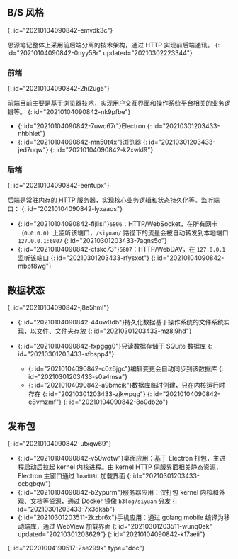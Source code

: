 ## B/S 风格
{: id="20210104090842-emvdk3c"}

思源笔记整体上采用前后端分离的技术架构，通过 HTTP 实现前后端通讯。
{: id="20210104090842-0nyy58r" updated="20210302223344"}

### 前端
{: id="20210104090842-2hi2ug5"}

前端目前主要是基于浏览器技术，实现用户交互界面和操作系统平台相关的业务逻辑等。
{: id="20210104090842-nk9pfbe"}

* {: id="20210104090842-7uwo67r"}Electron
  {: id="20210301203433-nhbhiet"}
* {: id="20210104090842-mn50t4x"}浏览器
  {: id="20210301203433-jed7uqw"}
{: id="20210104090842-k2xwkl9"}

### 后端
{: id="20210104090842-eentupx"}

后端是常驻内存的 HTTP 服务器，实现核心业务逻辑和状态持久化等。监听端口：
{: id="20210104090842-lyxaaos"}

* {: id="20210104090842-fljllsl"}`6806`：HTTP/WebSocket，在所有网卡（`0.0.0.0`）上监听该端口，`/siyuan/` 路径下的流量会被自动转发到本地端口 `127.0.0.1:6807`
  {: id="20210301203433-7aqns5o"}
* {: id="20210104090842-cfskc73"}`6807`：HTTP/WebDAV，在 `127.0.0.1` 监听该端口
  {: id="20210301203433-rfysxot"}
{: id="20210104090842-mbpf8wg"}

## 数据状态
{: id="20210104090842-j8e5hml"}

* {: id="20210104090842-44uw0db"}持久化数据基于操作系统的文件系统实现，以文件、文件夹存放
  {: id="20210301203433-mz8j9hd"}
* {: id="20210104090842-fxpggg0"}只读数据存储于 SQLite 数据库
  {: id="20210301203433-sfbspp4"}

  * {: id="20210104090842-c0z6jgc"}编辑变更会自动同步到该数据库
    {: id="20210301203433-s0a4msa"}
  * {: id="20210104090842-a9bmcik"}数据库临时创建，只在内核运行时存在
    {: id="20210301203433-zjkwpqg"}
  {: id="20210104090842-e8vmzmf"}
{: id="20210104090842-8o0db2o"}

## 发布包
{: id="20210104090842-utxqw69"}

* {: id="20210104090842-v50wdtw"}桌面应用：基于 Electron 打包，主进程启动后拉起 kernel 内核进程。由 kernel  HTTP 伺服界面相关静态资源，Electron 主窗口通过 `loadURL` 加载界面
  {: id="20210301203433-ccbgbqw"}
* {: id="20210104090842-b2ypurm"}服务器应用：仅打包 kernel 内核和外观、文档等资源，通过 Docker 镜像 `b3log/siyuan` 分发
  {: id="20210301203433-7x3dkab"}
* {: id="20210301203511-2kzbr6x"}手机应用：通过 golang mobile 编译为移动端库，通过 WebView 加载界面
  {: id="20210301203511-wunq0ek" updated="20210301203629"}
{: id="20210104090842-k17aeii"}


{: id="20201004190517-2se299k" type="doc"}
